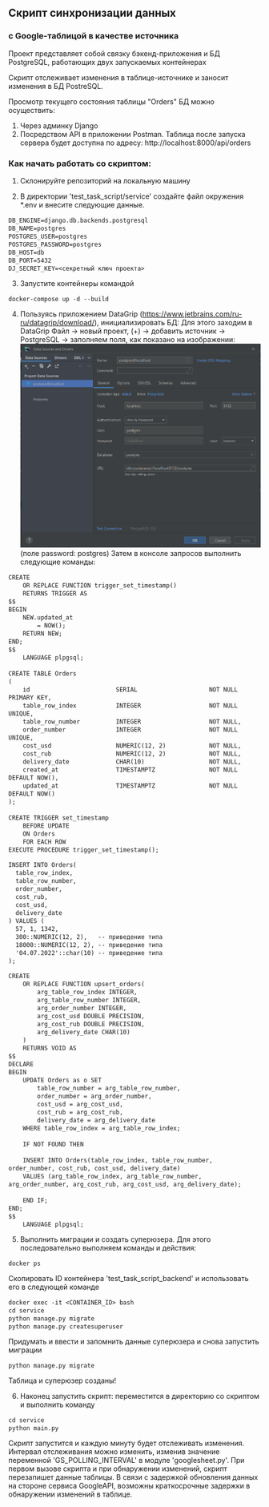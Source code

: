 ## Скрипт синхронизации данных
### с Google-таблицой в качестве источника 

Проект представляет собой связку бэкенд-приложения и БД PostgreSQL, работающих двух запускаемых контейнерах

Скрипт отслеживает изменения в таблице-источнике и заносит изменения в БД PostreSQL.

Просмотр текущего состояния таблицы "Orders" БД можно осуществить:
1. Через админку Django
2. Посредством API в приложении Postman. Таблица после запуска сервера будет доступна по адресу: http://localhost:8000/api/orders

### Как начать работать со скриптом:

1. Склонируйте репозиторий на локальную машину

2. В директории 'test_task_script/service' создайте файл окружения *.env и внесите следующие данные.
```
DB_ENGINE=django.db.backends.postgresql
DB_NAME=postgres
POSTGRES_USER=postgres
POSTGRES_PASSWORD=postgres
DB_HOST=db
DB_PORT=5432
DJ_SECRET_KEY=<секретный ключ проекта>
```

3. Запустите контейнеры командой 
```
docker-compose up -d --build
```

4. Пользуясь приложением DataGrip (https://www.jetbrains.com/ru-ru/datagrip/download/), инициализировать БД:
Для этого заходим в DataGrip Файл -> новый проект, (+) -> добавить источник -> PostgreSQL -> заполняем поля, как показано на изображении:
![DataGrip](./service/service/img/dg.png)
(поле password: postgres)
Затем в консоле запросов выполнить следующие команды:
```
CREATE
    OR REPLACE FUNCTION trigger_set_timestamp()
    RETURNS TRIGGER AS
$$
BEGIN
    NEW.updated_at
        = NOW();
    RETURN NEW;
END;
$$
    LANGUAGE plpgsql;

CREATE TABLE Orders
(
    id                        SERIAL                    NOT NULL PRIMARY KEY,
    table_row_index           INTEGER                   NOT NULL UNIQUE,     
    table_row_number          INTEGER                   NOT NULL,
    order_number              INTEGER                   NOT NULL UNIQUE,
    cost_usd                  NUMERIC(12, 2)            NOT NULL,
    cost_rub                  NUMERIC(12, 2)            NOT NULL,
    delivery_date             CHAR(10)                  NOT NULL,
    created_at                TIMESTAMPTZ               NOT NULL DEFAULT NOW(),
    updated_at                TIMESTAMPTZ               NOT NULL DEFAULT NOW()
);

CREATE TRIGGER set_timestamp
    BEFORE UPDATE
    ON Orders
    FOR EACH ROW
EXECUTE PROCEDURE trigger_set_timestamp();
```
```
INSERT INTO Orders(
  table_row_index,
  table_row_number,
  order_number,
  cost_rub,
  cost_usd,
  delivery_date
) VALUES (
  57, 1, 1342,
  300::NUMERIC(12, 2),   -- приведение типа
  18000::NUMERIC(12, 2), -- приведение типа
  '04.07.2022'::char(10) -- приведение типа
);
```
```
CREATE
    OR REPLACE FUNCTION upsert_orders(
        arg_table_row_index INTEGER,
        arg_table_row_number INTEGER,
        arg_order_number INTEGER,
        arg_cost_usd DOUBLE PRECISION,
        arg_cost_rub DOUBLE PRECISION,
        arg_delivery_date CHAR(10)
    )
    RETURNS VOID AS
$$
DECLARE
BEGIN
    UPDATE Orders as o SET
        table_row_number = arg_table_row_number,
        order_number = arg_order_number,
        cost_usd = arg_cost_usd,
        cost_rub = arg_cost_rub,
        delivery_date = arg_delivery_date
    WHERE table_row_index = arg_table_row_index;

    IF NOT FOUND THEN

    INSERT INTO Orders(table_row_index, table_row_number, order_number, cost_rub, cost_usd, delivery_date)
    VALUES (arg_table_row_index, arg_table_row_number, arg_order_number, arg_cost_rub, arg_cost_usd, arg_delivery_date);

    END IF;
END;
$$
    LANGUAGE plpgsql;
```

5. Выполнить миграции и создать суперюзера.
Для этого последовательно выполняем команды и действия:
```
docker ps
```
Скопировать ID контейнера 'test_task_script_backend' и использовать его в следующей команде
```
docker exec -it <CONTAINER_ID> bash
cd service
python manage.py migrate
python manage.py createsuperuser
```
Придумать и ввести и запомнить данные суперюзера и снова запустить миграции
```
python manage.py migrate
```
Таблица и суперюзер созданы!

6. Наконец запустить скрипт:
переместится в директорию со скриптом и выполнить команду
```
cd service
python main.py
```

Скрипт запустится и каждую минуту будет отслеживать изменения. Интервал отслеживания можно изменить, изменив значение переменной
'GS_POLLING_INTERVAL' в модуле 'googlesheet.py'. При первом вызове скрипта и при обнаружении изменений, скрипт перезапишет данные таблицы. В связи с задержкой обновления данных на стороне сервиса GoogleAPI, возможны краткосрочные задержки в обнаружении изменений в таблице.
